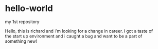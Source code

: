 # hello-world
my 1st repository

Hello,
this is richard and i'm looking for a change in career.  i got a taste of the start up environment and i caught a bug and want to be a part of something new!
